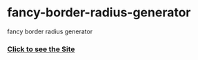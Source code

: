 # fancy-border-radius-generator
fancy border radius generator <br>
### [Click to see the Site](https://souvikdas.in/fancy-border-radius-generator/)
